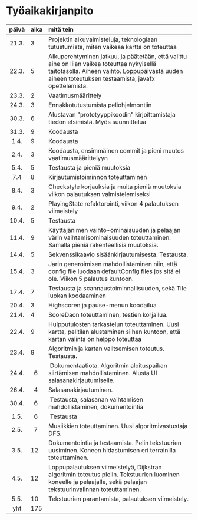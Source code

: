 # Työaikakirjanpito

| päivä | aika | mitä tein  |
| :----:|:-----| :-----|
| 21.3. |  3   | Projektin alkuvalmisteluja, teknologiaan tutustumista, miten vaikeaa kartta on toteuttaa |
| 22.3. |  5   | Alkuperehtyminen jatkuu, ja päätetään, että valittu aihe on liian vaikea toteuttaa nykyisellä taitotasolla. Aiheen vaihto. Loppupäivästä uuden aiheen toteutuksen testaamista, javafx opettelemista. |
| 23.3. |  2   | Vaatimusmäärittely |
| 24.3. |  3   | Ennakkotutustumista peliohjelmontiin |
| 30.3. |  6   | Alustavan "prototyyppikoodin" kirjoittamistaja tiedon etsimistä. Myös suunnittelua |
| 31.3. |  9   | Koodausta |
|  1.4. |  9   | Koodausta |
|  2.4. |  3   | Koodausta, ensimmäinen commit ja pieni muutos vaatimusmäärittelyyn |
|  5.4. |  5   | Testausta ja pieniä muutoksia |
|  7.4  |  8   | Kirjautumistoiminnon toteuttaminen |
|  8.4. |  3   | Checkstyle korjauksia ja muita pieniä muutoksia viikon palautuksen valmistelemiseksi |
|  9.4. |  2   | PlayingState refaktorointi, viikon 4 palautuksen viimeistely |
|  10.4.|  5   | Testausta |
|  11.4.|  9   | Käyttäjänimen vaihto-ominaisuuden ja pelaajan värin vaihtamisominaisuuden toteuttaminen. Samalla pieniä rakenteellisia muutoksia. |
|  14.4.|  5   | Sekvenssikaavio sisäänkirjautumisesta. Testausta. |
|  15.4.|  3   | Jarin generoimisen mahdollistaminen niin, että config file luodaan defaultConfig files jos sitä ei ole. Viikon 5 palautus kuntoon. |
|  17.4.|  7   | Testausta ja scannaustoiminnallisuuden, sekä Tile luokan koodaaminen |
|  20.4.|  3   | Highscoren ja pause-menun koodailua |
|  21.4.|  4   | ScoreDaon toteuttaminen, testien korjailua. |
|  22.4.|  9   | Huipputulosten tarkastelun toteuttaminen. Uusi kartta, pelitilan alustaminen siihen kuntoon, että kartan valinta on helppo toteuttaa |
|  23.4.|  9   | Algoritmin ja kartan valitsemisen toteutus. Testausta. |
|  24.4.|  6   | Dokumentaatiota. Algoritmin aloituspaikan siirtämisen mahdollistaminen. Alusta UI salasanakirjautumiselle. |
|  26.4.|  4   | Salasanakirjautuminen. |
|  30.4.|  6   | Testausta, salasanan vaihtamisen mahdollistaminen, dokumentointia |
|  1.5. |  6   | Testausta |
|  2.5. |  7   | Musiikkien toteuttaminen. Uusi algoritmivastustaja DFS. |
|  3.5. |  12  | Dokumentointia ja testaamista. Pelin tekstuurien uusiminen. Koneen hidastumisen eri terrainilla toteuttaminen. |
|  4.5. |  12   | Loppupalautuksen viimeistelyä, Dijkstran algoritmin toteutus pleiin. Tekstuurien luominen koneelle ja pelaajalle, sekä pelaajan tekstuurinvalinnan toteuttaminen. |
|  5.5. |  10  | Tekstuurien parantamista, palautuksen viimeistely. |
| yht   |  175 |  | 
